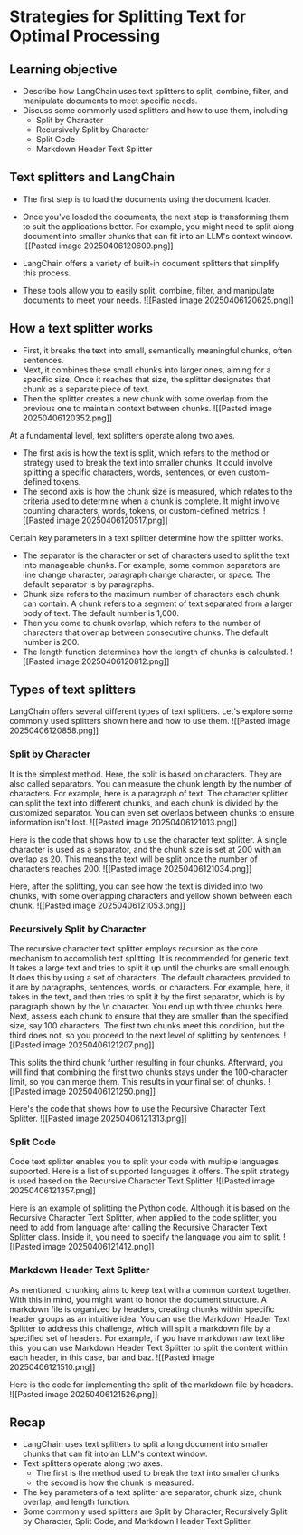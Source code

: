 # Strategies for Splitting Text for Optimal Processing 

## Learning objective
- Describe how LangChain uses text splitters to split, combine, filter, and manipulate documents to meet specific needs.
- Discuss some commonly used splitters and how to use them, including 
	- Split by Character
	- Recursively Split by Character
	- Split Code
	- Markdown Header Text Splitter

## Text splitters and LangChain
- The first step is to load the documents using the document loader.
- Once you've loaded the documents, the next step is transforming them to suit the applications better.
	For example, you might need to split along document into smaller chunks that can fit into an LLM's context window.
![[Pasted image 20250406120609.png]]

- LangChain offers a variety of built-in document splitters that simplify this process.
- These tools allow you to easily split, combine, filter, and manipulate documents to meet your needs.
![[Pasted image 20250406120625.png]]

## How a text splitter works
- First, it breaks the text into small, semantically meaningful chunks, often sentences.
- Next, it combines these small chunks into larger ones, aiming for a specific size.
	Once it reaches that size, the splitter designates that chunk as a separate piece of text.
- Then the splitter creates a new chunk with some overlap from the previous one to maintain context between chunks.
![[Pasted image 20250406120352.png]]

At a fundamental level, text splitters operate along two axes.
- The first axis is how the text is split, which refers to the method or strategy used to break the text into smaller chunks.
	It could involve splitting a specific characters, words, sentences, or even custom-defined tokens.
- The second axis is how the chunk size is measured, which relates to the criteria used to determine when a chunk is complete.
	It might involve counting characters, words, tokens, or custom-defined metrics.
![[Pasted image 20250406120517.png]]

Certain key parameters in a text splitter determine how the splitter works.
- The separator is the character or set of characters used to split the text into manageable chunks.
	For example, some common separators are line change character, paragraph change character, or space.
	The default separator is by paragraphs.
- Chunk size refers to the maximum number of characters each chunk can contain.
	A chunk refers to a segment of text separated from a larger body of text.
	The default number is 1,000.
- Then you come to chunk overlap, which refers to the number of characters that overlap between consecutive chunks.
	The default number is 200.
- The length function determines how the length of chunks is calculated.
![[Pasted image 20250406120812.png]]

## Types of text splitters
LangChain offers several different types of text splitters.
Let's explore some commonly used splitters shown here and how to use them.
![[Pasted image 20250406120858.png]]

### Split by Character
It is the simplest method.
Here, the split is based on characters.
They are also called separators.
You can measure the chunk length by the number of characters.
For example, here is a paragraph of text.
The character splitter can split the text into different chunks, and each chunk is divided by the customized separator.
You can even set overlaps between chunks to ensure information isn't lost.
![[Pasted image 20250406121013.png]]

Here is the code that shows how to use the character text splitter.
A single character is used as a separator, and the chunk size is set at 200 with an overlap as 20.
This means the text will be split once the number of characters reaches 200.
![[Pasted image 20250406121034.png]]

Here, after the splitting, you can see how the text is divided into two chunks, with some overlapping characters and yellow shown between each chunk.
![[Pasted image 20250406121053.png]]

### Recursively Split by Character
The recursive character text splitter employs recursion as the core mechanism to accomplish text splitting.
It is recommended for generic text.
It takes a large text and tries to split it up until the chunks are small enough.
It does this by using a set of characters.
The default characters provided to it are by paragraphs, sentences, words, or characters.
For example, here, it takes in the text, and then tries to split it by the first separator, which is by paragraph shown by the \n character.
You end up with three chunks here.
Next, assess each chunk to ensure that they are smaller than the specified size, say 100 characters.
The first two chunks meet this condition, but the third does not, so you proceed to the next level of splitting by sentences.
![[Pasted image 20250406121207.png]]

This splits the third chunk further resulting in four chunks.
Afterward, you will find that combining the first two chunks stays under the 100-character limit, so you can merge them.
This results in your final set of chunks.
![[Pasted image 20250406121250.png]]

Here's the code that shows how to use the Recursive Character Text Splitter.
![[Pasted image 20250406121313.png]]

### Split Code
Code text splitter enables you to split your code with multiple languages supported.
Here is a list of supported languages it offers.
The split strategy is used based on the Recursive Character Text Splitter.
![[Pasted image 20250406121357.png]]

Here is an example of splitting the Python code.
Although it is based on the Recursive Character Text Splitter, when applied to the code splitter, you need to add from language after calling the Recursive Character Text Splitter class.
Inside it, you need to specify the language you aim to split.
![[Pasted image 20250406121412.png]]

### Markdown Header Text Splitter
As mentioned, chunking aims to keep text with a common context together.
With this in mind, you might want to honor the document structure.
A markdown file is organized by headers, creating chunks within specific header groups as an intuitive idea.
You can use the Markdown Header Text Splitter to address this challenge, which will split a markdown file by a specified set of headers.
For example, if you have markdown raw text like this, you can use Markdown Header Text Splitter to split the content within each header, in this case, bar and baz.
![[Pasted image 20250406121510.png]]

Here is the code for implementing the split of the markdown file by headers.
![[Pasted image 20250406121526.png]]
## Recap
- LangChain uses text splitters to split a long document into smaller chunks that can fit into an LLM's context window.
- Text splitters operate along two axes.
	- The first is the method used to break the text into smaller chunks
	- the second is how the chunk is measured.
- The key parameters of a text splitter are separator, chunk size, chunk overlap, and length function.
- Some commonly used splitters are Split by Character, Recursively Split by Character, Split Code, and Markdown Header Text Splitter.